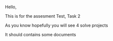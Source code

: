 Hello, 

This is for the assesment Test, Task 2 

As you know hopefully you will see 4 solve projects

It should contains some documents